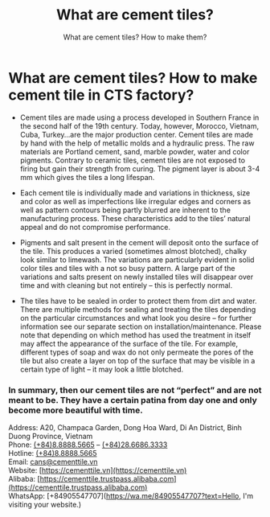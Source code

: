 ﻿---
layout: post
title: What are cement tiles?
subtitle: What are cement tiles? How to make them?
keywords: cement tile
gh-repo: nguyensonca/gachbongcts
gh-badge: [gạch bông, fork, follow]
tags: [biểu đồ miền, bieu do]
category: Địa lý
comments: true
---


# What are cement tiles? How to make cement tile in CTS factory?
- Cement tiles are made using a process developed in Southern France in the second half of the 19th century. Today, however, Morocco, Vietnam, Cuba, Turkey…are the major production center. Cement tiles are made by hand with the help of metallic molds and a hydraulic press. The raw materials are Portland cement, sand, marble powder, water and color pigments. Contrary to ceramic tiles, cement tiles are not exposed to firing but gain their strength from curing. The pigment layer is about 3-4 mm which gives the tiles a long lifespan.

- Each cement tile is individually made and variations in thickness, size and color as well as imperfections like irregular edges and corners as well as pattern contours being partly blurred are inherent to the manufacturing process. These characteristics add to the tiles’ natural appeal and do not compromise performance.

- Pigments and salt present in the cement will deposit onto the surface of the tile. This produces a varied (sometimes almost blotched), chalky look similar to limewash. The variations are particularly evident in solid color tiles and tiles with a not so busy pattern. A large part of the variations and salts present on newly installed tiles will disappear over time and with cleaning but not entirely – this is perfectly normal.

- The tiles have to be sealed in order to protect them from dirt and water. There are multiple methods for sealing and treating the tiles depending on the particular circumstances and what look you desire – for further information see our separate section on installation/maintenance. Please note that depending on which method has used the treatment in itself may affect the appearance of the surface of the tile. For example, different types of soap and wax do not only permeate the pores of the tile but also create a layer on top of the surface that may be visible in a certain type of light – it may look a little blotched.

### In summary, then our cement tiles are not “perfect” and are not meant to be. They have a certain patina from day one and only become more beautiful with time.

Address: A20, Champaca Garden, Dong Hoa Ward, Di An District, Binh Duong Province, Vietnam  
Phone: [(+84)8.8888.5665](tel:+84888885665) – [(+84)28.6686.3333](tel:+842866863333)  
Hotline: [(+84)8.8888.5665](tel:+848.8888.5665)  
Email: [cans@cementtile.vn](mailto:cans@cementtile.vn)  
Website: [https://cementtile.vn](https://cementtile.vn)  
Alibaba: [https://cementtile.trustpass.alibaba.com](https://cementtile.trustpass.alibaba.com)  
WhatsApp: [+84905547707](https://wa.me/84905547707?text=Hello, I'm visiting your website.)
